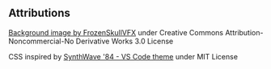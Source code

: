## Attributions
[Background image by FrozenSkullVFX](https://www.deviantart.com/frozenskullvfx/art/Synthwave-wallpaper-699930689) under Creative Commons Attribution-Noncommercial-No Derivative Works 3.0 License

CSS inspired by [SynthWave '84 - VS Code theme](https://github.com/robb0wen/synthwave-vscode) under MIT License

